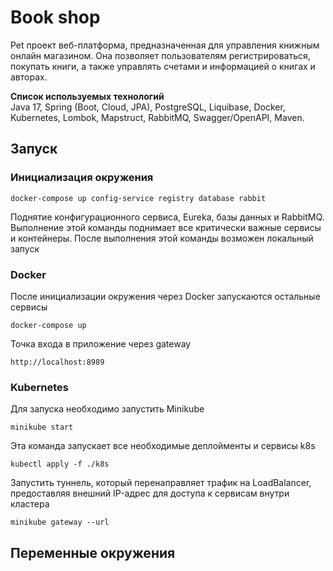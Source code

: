 # Book shop
Pet проект веб-платформа, предназначенная для управления книжным онлайн магазином. Она позволяет пользователям регистрироваться, покупать книги, а также управлять счетами и информацией о книгах и авторах.

**Список используемых технологий**  
Java 17, Spring (Boot, Cloud, JPA), PostgreSQL, Liquibase, Docker, Kubernetes, Lombok, Mapstruct, RabbitMQ, Swagger/OpenAPI, Maven.

## Запуск
### Инициализация окружения
```shell
docker-compose up config-service registry database rabbit
```
Поднятие конфигурационного сервиса, Eureka, базы данных и RabbitMQ.  
Выполнение этой команды поднимает все критически важные сервисы и контейнеры.
После выполнения этой команды возможен локальный запуск
### Docker
После инициализации окружения через Docker запускаются остальные сервисы
```shell
docker-compose up 
```
Точка входа в приложение через gateway
```shell
http://localhost:8989
```
### Kubernetes
Для запуска необходимо запустить Minikube
```shell
minikube start
```
Эта команда запускает все необходимые деплойменты и сервисы k8s
```shell
kubectl apply -f ./k8s
```
Запустить туннель, который перенаправляет трафик на LoadBalancer, предоставляя внешний IP-адрес для доступа к сервисам внутри кластера
```shell
minikube gateway --url
```
## Переменные окружения